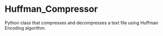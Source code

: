# Huffman_Compressor
Python class that compresses and decompresses a text file using Huffman Encoding algorithm.
